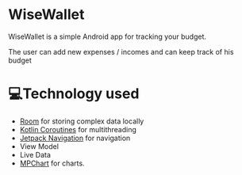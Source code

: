 # WiseWallet

WiseWallet is a simple Android app for tracking your budget. 

The user can add new expenses / incomes and can keep track of his budget








# ‍💻Technology used

* [Room](https://developer.android.com/training/data-storage/room) for storing complex data locally
* [Kotlin Coroutines](https://developer.android.com/kotlin/coroutines) for multithreading
* [Jetpack Navigation](https://developer.android.com/guide/navigation) for navigation
* View Model
* Live Data
* [MPChart](https://github.com/PhilJay/MPAndroidChart) for charts.

